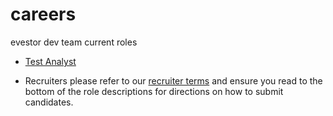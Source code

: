 # careers
evestor dev team current roles

* [Test Analyst](https://github.com/evestor/articles/blob/master/test_analyst.md)

* Recruiters please refer to our [recruiter terms](http://evestor.co.uk/recruiter-terms) and ensure you read to the bottom of the role descriptions for directions on how to submit candidates.
